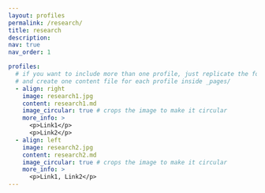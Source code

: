 ```yaml
---
layout: profiles
permalink: /research/
title: research
description: 
nav: true
nav_order: 1

profiles:
  # if you want to include more than one profile, just replicate the following block
  # and create one content file for each profile inside _pages/
  - align: right
    image: research1.jpg
    content: research1.md
    image_circular: true # crops the image to make it circular
    more_info: >
      <p>Link1</p>
      <p>Link2</p>
  - align: left
    image: research2.jpg
    content: research2.md
    image_circular: true # crops the image to make it circular
    more_info: >
      <p>Link1, Link2</p>
---
```

